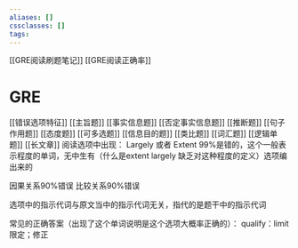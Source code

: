 ```yaml
---
aliases: []
cssclasses: []
tags:
---
```

[[GRE阅读刷题笔记]]
[[GRE阅读正确率]]
# GRE
[[错误选项特征]]
[[主旨题]]
[[事实信息题]]
[[否定事实信息题]]
[[推断题]]
[[句子作用题]]
[[态度题]]
[[可多选题]]
[[信息目的题]]
[[类比题]]
[[词汇题]]
[[逻辑单题]]
[[长文章]]
阅读选项中出现：
Largely 或者 Extent 99%是错的，这个一般表示程度的单词，无中生有（什么是extent largely 缺乏对这种程度的定义）选项编出来的

因果关系90%错误
比较关系90%错误

选项中的指示代词与原文当中的指示代词无关，指代的是题干中的指示代词

常见的正确答案（出现了这个单词说明是这个选项大概率正确的）：
qualify：limit
限定；修正
